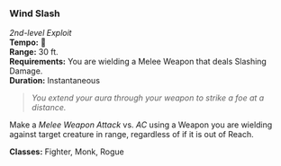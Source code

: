 ### Wind Slash
*2nd-level Exploit*  
**Tempo:** 🔺  
**Range:** 30 ft.  
**Requirements:** You are wielding a Melee Weapon that deals Slashing Damage.  
**Duration:** Instantaneous  

> *You extend your aura through your weapon to strike a foe at a distance.*

Make a *Melee Weapon Attack* vs. *AC* using a Weapon you are wielding against target creature in range, regardless of if it is out of Reach.

**Classes:** Fighter, Monk, Rogue

